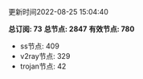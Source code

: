 更新时间2022-08-25 15:04:40

**总订阅: 73**
**总节点: 2847**
**有效节点: 780**
- ss节点: 409
- v2ray节点: 329
- trojan节点: 42
